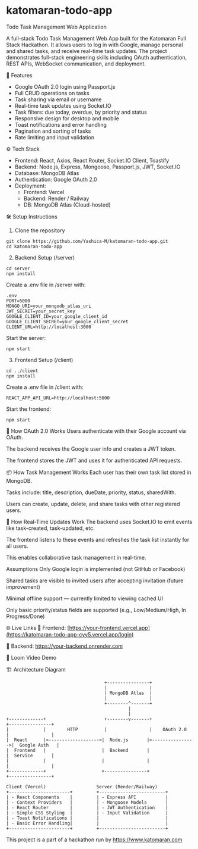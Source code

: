 # katomaran-todo-app
 Todo Task Management Web Application
 
 A full-stack Todo Task Management Web App built for the Katomaran Full Stack Hackathon. It allows users to log in with Google, manage personal and shared tasks, and receive real-time task updates. The project demonstrates full-stack engineering skills including OAuth authentication, REST APIs, WebSocket communication, and deployment.

🚀 Features

- Google OAuth 2.0 login using Passport.js
- Full CRUD operations on tasks
- Task sharing via email or username
- Real-time task updates using Socket.IO
- Task filters: due today, overdue, by priority and status
- Responsive design for desktop and mobile
- Toast notifications and error handling
- Pagination and sorting of tasks
- Rate limiting and input validation

⚙️ Tech Stack

- Frontend: React, Axios, React Router, Socket.IO Client, Toastify
- Backend: Node.js, Express, Mongoose, Passport.js, JWT, Socket.IO
- Database: MongoDB Atlas
- Authentication: Google OAuth 2.0
- Deployment:
  - Frontend: Vercel
  - Backend: Render / Railway
  - DB: MongoDB Atlas (Cloud-hosted)

🛠️ Setup Instructions

1. Clone the repository
```
git clone https://github.com/Yashica-M/katomaran-todo-app.git
cd katomaran-todo-app
```
2. Backend Setup (/server)
```
cd server
npm install
```

Create a .env file in /server with:
```
.env
PORT=5000
MONGO_URI=your_mongodb_atlas_uri
JWT_SECRET=your_secret_key
GOOGLE_CLIENT_ID=your_google_client_id
GOOGLE_CLIENT_SECRET=your_google_client_secret
CLIENT_URL=http://localhost:3000
```
Start the server:
```
npm start
```

3. Frontend Setup (/client)
```
cd ../client
npm install
```

Create a .env file in /client with:
```
REACT_APP_API_URL=http://localhost:5000
```

Start the frontend:
```
npm start
```

🔐 How OAuth 2.0 Works
Users authenticate with their Google account via OAuth.

The backend receives the Google user info and creates a JWT token.

The frontend stores the JWT and uses it for authenticated API requests.

📦 How Task Management Works
Each user has their own task list stored in MongoDB.

Tasks include: title, description, dueDate, priority, status, sharedWith.

Users can create, update, delete, and share tasks with other registered users.

🔄 How Real-Time Updates Work
The backend uses Socket.IO to emit events like task-created, task-updated, etc.

The frontend listens to these events and refreshes the task list instantly for all users.

This enables collaborative task management in real-time.


Assumptions
Only Google login is implemented (not GitHub or Facebook)

Shared tasks are visible to invited users after accepting invitation (future improvement)

Minimal offline support — currently limited to viewing cached UI

Only basic priority/status fields are supported (e.g., Low/Medium/High, In Progress/Done)

🌐 Live Links
🔗 Frontend: [https://your-frontend.vercel.app](https://katomaran-todo-app-cyy5.vercel.app/login)

🔗 Backend: https://your-backend.onrender.com

🎥 Loom Video Demo


🏗️ Architecture Diagram
```
                                     +----------------+
                                     |                |
                                     | MongoDB Atlas  |
                                     |                |
                                     +--------^-------+
                                              |
                                              |
+-------------+                      +--------v-------+                  +----------------+
|             |        HTTP          |                |    OAuth 2.0     |                |
|  React      |<------------------->|  Node.js       |<---------------->|  Google Auth   |
|  Frontend   |                     |  Backend       |                  |  Service       |
|             |                     |                |                  |                |
+-------------+                     +----------------+                  +----------------+

Client (Vercel)                   Server (Render/Railway)
+-----------------------+         +-------------------------+
| - React Components    |         | - Express API           |
| - Context Providers   |         | - Mongoose Models       |
| - React Router        |         | - JWT Authentication    |
| - Simple CSS Styling  |         | - Input Validation      |
| - Toast Notifications |         |                         |
| - Basic Error Handling|         |                         |
+-----------------------+         +-------------------------+
```



This project is a part of a hackathon run by https://www.katomaran.com
